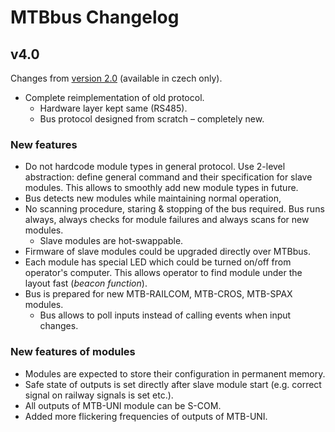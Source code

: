 # MTBbus Changelog

## v4.0

Changes from [version 2.0](https://mtb.kmz-brno.cz/assets/pdf/mtb-protok20.pdf)
(available in czech only).

* Complete reimplementation of old protocol.
  - Hardware layer kept same (RS485).
  - Bus protocol designed from scratch – completely new.

### New features

* Do not hardcode module types in general protocol. Use 2-level abstraction:
  define general command and their specification for slave modules. This allows
  to smoothly add new module types in future.
* Bus detects new modules while maintaining normal operation,
* No scanning procedure, staring & stopping of the bus required. Bus runs always,
  always checks for module failures and always scans for new modules.
  - Slave modules are hot-swappable.
* Firmware of slave modules could be upgraded directly over MTBbus.
* Each module has special LED which could be turned on/off from operator's
  computer. This allows operator to find module under the layout fast (*beacon
  function*).
* Bus is prepared for new MTB-RAILCOM, MTB-CROS, MTB-SPAX modules.
  - Bus allows to poll inputs instead of calling events when input changes.

### New features of modules

* Modules are expected to store their configuration in permanent memory.
* Safe state of outputs is set directly after slave module start (e.g. correct
  signal on railway signals is set etc.).
* All outputs of MTB-UNI module can be S-COM.
* Added more flickering frequencies of outputs of MTB-UNI.
